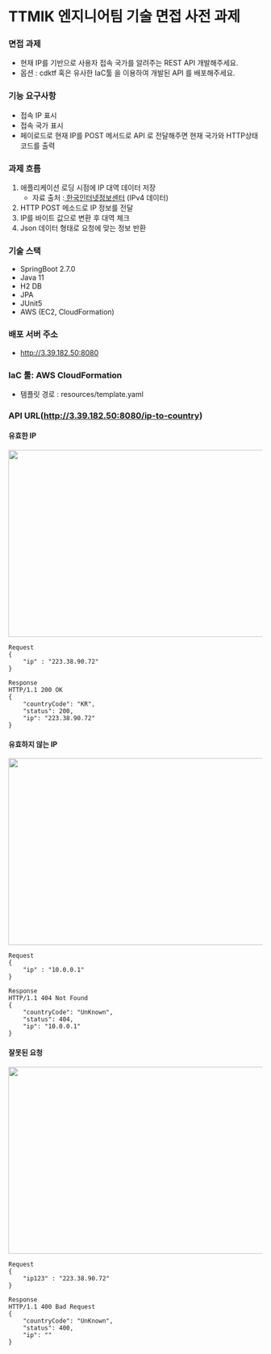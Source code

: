 # TTMIK 엔지니어팀 기술 면접 사전 과제

### 면접 과제
- 현재 IP를 기반으로 사용자 접속 국가를 알려주는 REST API 개발해주세요.
- 옵션 : cdktf 혹은 유사한 IaC툴 을 이용하여 개발된 API 를 배포해주세요.

### 기능 요구사항
- 접속 IP 표시
- 접속 국가 표시
- 페이로드로 현재 IP를 POST 메서드로 API 로 전달해주면 현재 국가와 HTTP상태 코드를 출력

### 과제 흐름
1. 애플리케이션 로딩 시점에 IP 대역 데이터 저장
   - 자료 출처 :[ 한국인터넷정보센터](https://xn--3e0bx5euxnjje69i70af08bea817g.xn--3e0b707e/jsp/statboard/IPAS/ovrse/natal/IPaddrBandCurrent.jsp) (IPv4 데이터)
2. HTTP POST 메소드로 IP 정보를 전달   
3. IP를 바이트 값으로 변환 후 대역 체크
4. Json 데이터 형태로 요청에 맞는 정보 반환

### 기술 스택
- SpringBoot 2.7.0
- Java 11
- H2 DB
- JPA
- JUnit5
- AWS (EC2, CloudFormation)

### 배포 서버 주소 
- http://3.39.182.50:8080

### IaC 툴: AWS CloudFormation
- 탬플릿 경로 : resources/template.yaml

### API URL(http://3.39.182.50:8080/ip-to-country)

#### 유효한 IP 
<img src="https://github.com/kgc0120/ipgeocheck/assets/29886664/e402de65-8cf3-4349-95f0-4dc2b47ebfd7" width="700" height="370">
                                                                                                                             
```
Request
{
    "ip" : "223.38.90.72"
}
```
```
Response
HTTP/1.1 200 OK
{
    "countryCode": "KR",
    "status": 200,
    "ip": "223.38.90.72"
}
```

#### 유효하지 않는 IP
<img src="https://github.com/kgc0120/ipgeocheck/assets/29886664/1bad836e-6bc2-4543-96eb-abd6ea1de05d" width="700" height="370">

```
Request
{
    "ip" : "10.0.0.1"
}
```
```
Response
HTTP/1.1 404 Not Found
{
    "countryCode": "UnKnown",
    "status": 404,
    "ip": "10.0.0.1"
}
```
#### 잘못된 요청
<img src="https://github.com/kgc0120/ipgeocheck/assets/29886664/e369ec83-cb60-42f1-ba76-4d5de2c9be1c" width="700" height="370">

```
Request
{
    "ip123" : "223.38.90.72"
}
```
```
Response
HTTP/1.1 400 Bad Request
{
    "countryCode": "UnKnown",
    "status": 400,
    "ip": ""
}
```
